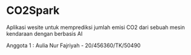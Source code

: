 # CO2Spark
Aplikasi wesite untuk memprediksi jumlah emisi CO2 dari sebuah mesin kendaraan dengan berbasis AI



Anggota 1 : Aulia Nur Fajriyah - 20/456360/TK/50490